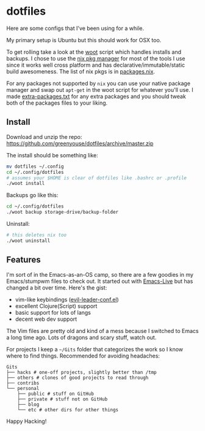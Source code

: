 # dotfiles

Here are some configs that I've been using for a while.

My primary setup is Ubuntu but this should work for OSX too.

To get rolling take a look at the
[woot](https://github.com/greenyouse/dotfiles/blob/master/woot)
script which handles installs and backups. I chose to use the
[nix pkg manager](https://nixos.org/nix/) for most of the tools I
use since it works well cross platform and has
declarative/immutable/static build awesomeness. The list of nix
pkgs is in [packages.nix](https://github.com/greenyouse/dotfiles/blob/master/packages.nix).

For any packages not supported by `nix` you can use your native package
manager and swap out `apt-get` in the woot script for whatever you'll use. I made
[extra-packages.txt](https://github.com/greenyouse/dotfiles/blob/master/extra-packages.txt)
for any extra packages and you should tweak both of the packages files to your liking.

## Install

Download and unzip the repo:
https://github.com/greenyouse/dotfiles/archive/master.zip

The install should be something like:

```sh
mv dotfiles ~/.config
cd ~/.config/dotfiles
# assumes your $HOME is clear of dotfiles like .bashrc or .profile
./woot install
```

Backups go like this:

```sh
cd ~/.config/dotfiles
./woot backup storage-drive/backup-folder
```

Uninstall:
```sh
# this deletes nix too
./woot uninstall
```


## Features

I'm sort of in the Emacs-as-an-OS camp, so there are a few goodies in my
Emacs/stumpwm files to check out. It started out with
[Emacs-Live](https://github.com/overtone/emacs-live) but has changed a
bit over time. Here's the gist:

- vim-like keybindings ([evil-leader-conf.el](https://github.com/greenyouse/dotfiles/blob/master/.live-packs/evil/config/evil-leader-conf.el))
- excellent Clojure(Script) support
- basic support for lots of langs
- decent web dev support


The Vim files are pretty old and kind of a mess because I switched to
Emacs a long time ago. Lots of dragons and scary stuff, watch out.


For projects I keep a `~/Gits` folder that categorizes the work so I
know where to find things. Recommended for avoiding headaches:

```
Gits
├── hacks # one-off projects, slightly better than /tmp
├── others # clones of good projects to read through
├── contribs
└── personal
    ├── public # stuff on GitHub
    ├── private # stuff not on GitHub
    ├── blog
    └── etc # other dirs for other things
```

Happy Hacking!
